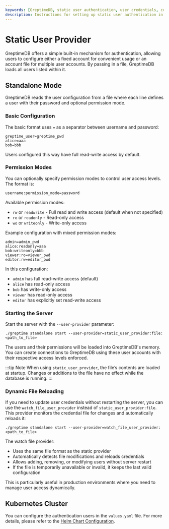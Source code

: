 ```yaml
---
keywords: [GreptimeDB, static user authentication, user credentials, configuration file, database authentication]
description: Instructions for setting up static user authentication in GreptimeDB using a configuration file with user credentials.
---
```


# Static User Provider

GreptimeDB offers a simple built-in mechanism for authentication, allowing users to configure either a fixed account for convenient usage or an account file for multiple user accounts. By passing in a file, GreptimeDB loads all users listed within it.

## Standalone Mode

GreptimeDB reads the user configuration from a file where each line defines a user with their password and optional permission mode.

### Basic Configuration

The basic format uses `=` as a separator between username and password:

```
greptime_user=greptime_pwd
alice=aaa
bob=bbb
```

Users configured this way have full read-write access by default.

### Permission Modes

You can optionally specify permission modes to control user access levels. The format is:

```
username:permission_mode=password
```

Available permission modes:
- `rw` or `readwrite` - Full read and write access (default when not specified)
- `ro` or `readonly` - Read-only access
- `wo` or `writeonly` - Write-only access

Example configuration with mixed permission modes:

```
admin=admin_pwd
alice:readonly=aaa
bob:writeonly=bbb
viewer:ro=viewer_pwd
editor:rw=editor_pwd
```

In this configuration:
- `admin` has full read-write access (default)
- `alice` has read-only access
- `bob` has write-only access
- `viewer` has read-only access
- `editor` has explicitly set read-write access

### Starting the Server

Start the server with the `--user-provider` parameter:

```shell
./greptime standalone start --user-provider=static_user_provider:file:<path_to_file>
```

The users and their permissions will be loaded into GreptimeDB's memory. You can create connections to GreptimeDB using these user accounts with their respective access levels enforced.

:::tip Note
When using `static_user_provider`, the file’s contents are loaded at startup. Changes or additions to the file have no effect while the database is running.
:::

### Dynamic File Reloading

If you need to update user credentials without restarting the server, you can use the `watch_file_user_provider` instead of `static_user_provider:file`. This provider monitors the credential file for changes and automatically reloads it:

```shell
./greptime standalone start --user-provider=watch_file_user_provider:<path_to_file>
```

The watch file provider:
- Uses the same file format as the static provider
- Automatically detects file modifications and reloads credentials
- Allows adding, removing, or modifying users without server restart
- If the file is temporarily unavailable or invalid, it keeps the last valid configuration

This is particularly useful in production environments where you need to manage user access dynamically.

## Kubernetes Cluster

You can configure the authentication users in the `values.yaml` file.
For more details, please refer to the [Helm Chart Configuration](/user-guide/deployments-administration/deploy-on-kubernetes/common-helm-chart-configurations.md#authentication-configuration).

